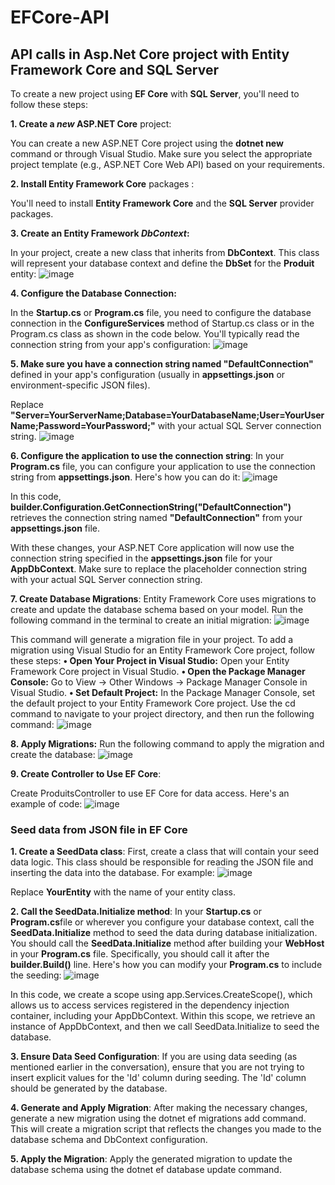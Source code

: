 # EFCore-API
## API calls in Asp.Net Core project with Entity Framework Core and SQL Server

To create a new project using **EF Core** with **SQL Server**, you'll need to follow these steps:

**1.   Create a _new_ ASP.NET Core** project:

You can create a new ASP.NET Core project using the **dotnet new** command or through Visual Studio. Make sure you select the appropriate project template (e.g., ASP.NET Core Web API) based on your requirements.

**2.	Install Entity Framework Core** packages :

You'll need to install **Entity Framework Core** and the **SQL Server** provider packages.

**3.	Create an Entity Framework _DbContext_:**

In your project, create a new class that inherits from **DbContext**. This class will represent your database context and define the **DbSet** for the **Produit** entity:
![image](https://github.com/fsmaili77/EFCore-API/assets/65200251/8c61647e-da88-4638-9fc5-707ab34f2cb7)



**4.	Configure the Database Connection:**

In the **Startup.cs** or **Program.cs** file, you need to configure the database connection in the **ConfigureServices** method of Startup.cs class or in the Program.cs class as shown in the code below. You'll typically read the connection string from your app's configuration:
![image](https://github.com/fsmaili77/EFCore-API/assets/65200251/d79c68da-a0a9-4a1e-a4ff-dec9452b3dab)

**5.	Make sure you have a connection string named "DefaultConnection"** defined in your app's configuration (usually in **appsettings.json** or environment-specific JSON files).

Replace __"Server=YourServerName;Database=YourDatabaseName;User=YourUserName;Password=YourPassword;"__ with your actual SQL Server connection string.
![image](https://github.com/fsmaili77/EFCore-API/assets/65200251/e2df7a41-8722-4dc7-94c8-397a37b7c91b)


**6.	Configure the application to use the connection string**:
In your **Program.cs** file, you can configure your application to use the connection string from **appsettings.json**. Here's how you can do it:
![image](https://github.com/fsmaili77/EFCore-API/assets/65200251/b1e4abd9-64b1-4272-b6a6-80638714d72a)

In this code, **builder.Configuration.GetConnectionString("DefaultConnection")** retrieves the connection string named **"DefaultConnection"** from your **appsettings.json** file. 

With these changes, your ASP.NET Core application will now use the connection string specified in the **appsettings.json** file for your **AppDbContext**. Make sure to replace the placeholder connection string with your actual SQL Server connection string.

**7.	Create Database Migrations**:
Entity Framework Core uses migrations to create and update the database schema based on your model. Run the following command in the terminal to create an initial migration:
![image](https://github.com/fsmaili77/EFCore-API/assets/65200251/639dd4ab-ea9d-4d48-9170-e9376dd55a63)


This command will generate a migration file in your project.
To add a migration using Visual Studio for an Entity Framework Core project, follow these steps:
**•	Open Your Project in Visual Studio:**
Open your Entity Framework Core project in Visual Studio.
**•	Open the Package Manager Console:**
Go to View -> Other Windows -> Package Manager Console in Visual Studio.
**•	Set Default Project:**
In the Package Manager Console, set the default project to your Entity Framework Core project. Use the cd command to navigate to your project directory, and then run the following command:
![image](https://github.com/fsmaili77/EFCore-API/assets/65200251/2c2773e6-54c7-492c-9d5d-40eef2444cf9)


**8.	Apply Migrations:**
Run the following command to apply the migration and create the database:
![image](https://github.com/fsmaili77/EFCore-API/assets/65200251/26a9bad9-af59-4bf2-86f1-a99f9d92a52d)


**9.	Create Controller to Use EF Core**:

Create ProduitsController to use EF Core for data access. Here's an example of code:
![image](https://github.com/fsmaili77/EFCore-API/assets/65200251/d139cd0f-af00-40a1-b698-6b2e6ec3a731)


### Seed data from JSON file in EF Core

**1.	Create a SeedData class**:
First, create a class that will contain your seed data logic. This class should be responsible for reading the JSON file and inserting the data into the database. For example:
![image](https://github.com/fsmaili77/EFCore-API/assets/65200251/16449808-f908-4fc7-8e99-90fab1ee7255)

 
Replace **YourEntity** with the name of your entity class.

**2.	Call the SeedData.Initialize method**:
In your **Startup.cs** or **Program.cs**file or wherever you configure your database context, call the **SeedData.Initialize** method to seed the data during database initialization. 
You should call the **SeedData.Initialize** method after building your **WebHost** in your **Program.cs** file. Specifically, you should call it after the **builder.Build()** line. Here's how you can modify your **Program.cs** to include the seeding:
![image](https://github.com/fsmaili77/EFCore-API/assets/65200251/26264ca8-ee89-49dc-bb86-326369ed40ac)
 
In this code, we create a scope using app.Services.CreateScope(), which allows us to access services registered in the dependency injection container, including your AppDbContext. Within this scope, we retrieve an instance of AppDbContext, and then we call SeedData.Initialize to seed the database.

**3.	Ensure Data Seed Configuration**:
If you are using data seeding (as mentioned earlier in the conversation), ensure that you are not trying to insert explicit values for the 'Id' column during seeding. The 'Id' column should be generated by the database.

**4.	Generate and Apply Migration**:
After making the necessary changes, generate a new migration using the dotnet ef migrations add command. This will create a migration script that reflects the changes you made to the database schema and DbContext configuration.

**5.	Apply the Migration**:
Apply the generated migration to update the database schema using the dotnet ef database update command.






